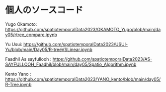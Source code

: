 # 個人のソースコード
Yugo Okamoto: <https://github.com/spatiotemporalData2023/OKAMOTO_Yugo/blob/main/day05/rtree_compare.ipynb>

Yu Usui: <https://github.com/spatiotemporalData2023/USUI-Yu/blob/main/Day05/R-treeVSLinear.ipynb>

Faadhil As sayfullooh : https://github.com/spatiotemporalData2023/AS-SAYFULLOOH_Faadhil/blob/main/day05/Spatio_Algorithm.ipynb

Kento Yano : <https://github.com/spatiotemporalData2023/YANO_kento/blob/main/day05/R-Tree.ipynb>
